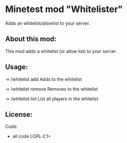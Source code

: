 Minetest mod "Whitelister"
=====================

Adds an whitelist/allowlist to your server.

About this mod:
---------------
This mod adds a whitelist (or allow list) to your server.

Usage:
-------

-> /whitelist add <player name>
Adds <player name> to the whitelist

-> /whitelist remove <player name>
Removes <player name> to the whitelist

-> /whitelist list
List all players in the whitelist


License:
--------
Code:
- all code LGPL-2.1+

